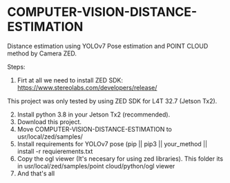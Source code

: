# COMPUTER-VISION-DISTANCE-ESTIMATION
Distance estimation using YOLOv7 Pose estimation and POINT CLOUD method by Camera ZED.

Steps:

1. Firt at all we need to install ZED SDK:
https://www.stereolabs.com/developers/release/

This project was only tested by using ZED SDK for L4T 32.7 (Jetson Tx2). 

2. Install python 3.8 in your Jetson Tx2 (recommended).
3. Download this project.
4. Move COMPUTER-VISION-DISTANCE-ESTIMATION to usr/local/zed/samples/
5. Install requirements for YOLOv7 pose (pip || pip3 || your_method || install -r requierements.txt
6. Copy the ogl viewer (It's necesary for using zed libraries). This folder its in usr/local/zed/samples/point cloud/python/ogl viewer
7. And that's all

